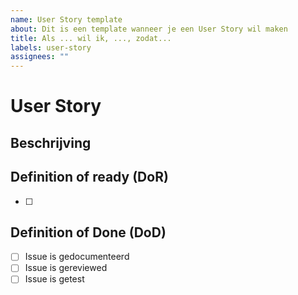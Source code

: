 ```yaml
---
name: User Story template
about: Dit is een template wanneer je een User Story wil maken
title: Als ... wil ik, ..., zodat...
labels: user-story
assignees: ""
---
```


# User Story

## Beschrijving

## Definition of ready (DoR)

-   [ ]

## Definition of Done (DoD)

-   [ ] Issue is gedocumenteerd
-   [ ] Issue is gereviewed
-   [ ] Issue is getest
